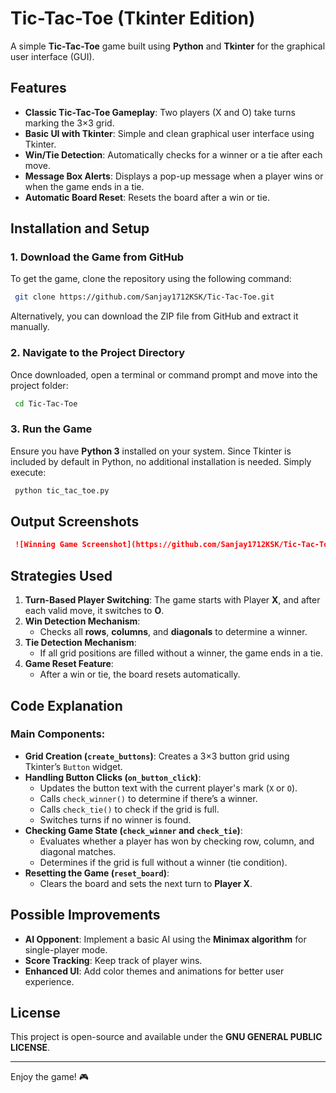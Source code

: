 # Tic-Tac-Toe (Tkinter Edition)

A simple **Tic-Tac-Toe** game built using **Python** and **Tkinter** for the graphical user interface (GUI).

## Features
- **Classic Tic-Tac-Toe Gameplay**: Two players (X and O) take turns marking the 3×3 grid.
- **Basic UI with Tkinter**: Simple and clean graphical user interface using Tkinter.
- **Win/Tie Detection**: Automatically checks for a winner or a tie after each move.
- **Message Box Alerts**: Displays a pop-up message when a player wins or when the game ends in a tie.
- **Automatic Board Reset**: Resets the board after a win or tie.

## Installation and Setup
### 1. Download the Game from GitHub
To get the game, clone the repository using the following command:
```sh
 git clone https://github.com/Sanjay1712KSK/Tic-Tac-Toe.git
```
Alternatively, you can download the ZIP file from GitHub and extract it manually.

### 2. Navigate to the Project Directory
Once downloaded, open a terminal or command prompt and move into the project folder:
```sh
 cd Tic-Tac-Toe
```

### 3. Run the Game
Ensure you have **Python 3** installed on your system. Since Tkinter is included by default in Python, no additional installation is needed. Simply execute:
```sh
 python tic_tac_toe.py
```

## Output Screenshots
```md
 ![Winning Game Screenshot](https://github.com/Sanjay1712KSK/Tic-Tac-Toe/blob/main/image.png)
```

## Strategies Used
1. **Turn-Based Player Switching**: The game starts with Player **X**, and after each valid move, it switches to **O**.
2. **Win Detection Mechanism**:
   - Checks all **rows**, **columns**, and **diagonals** to determine a winner.
3. **Tie Detection Mechanism**:
   - If all grid positions are filled without a winner, the game ends in a tie.
4. **Game Reset Feature**:
   - After a win or tie, the board resets automatically.

## Code Explanation
### Main Components:
- **Grid Creation (`create_buttons`)**: Creates a 3×3 button grid using Tkinter’s `Button` widget.
- **Handling Button Clicks (`on_button_click`)**:
  - Updates the button text with the current player's mark (`X` or `O`).
  - Calls `check_winner()` to determine if there’s a winner.
  - Calls `check_tie()` to check if the grid is full.
  - Switches turns if no winner is found.
- **Checking Game State (`check_winner` and `check_tie`)**:
  - Evaluates whether a player has won by checking row, column, and diagonal matches.
  - Determines if the grid is full without a winner (tie condition).
- **Resetting the Game (`reset_board`)**:
  - Clears the board and sets the next turn to **Player X**.

## Possible Improvements
- **AI Opponent**: Implement a basic AI using the **Minimax algorithm** for single-player mode.
- **Score Tracking**: Keep track of player wins.
- **Enhanced UI**: Add color themes and animations for better user experience.

## License
This project is open-source and available under the **GNU GENERAL PUBLIC LICENSE**.

---

Enjoy the game! 🎮

